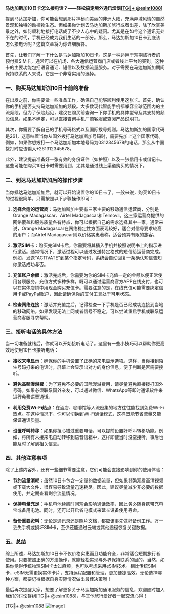 **马达加斯加10日卡怎么接电话？——轻松搞定境外通讯烦恼[[TG💪+ @esim1088](https://t.me/s/esim1088)]**

提到马达加斯加，你可能会想到那片神秘而美丽的非洲大陆，充满异域风情的自然景观和独特的动植物生态。但如果你计划去马达加斯加旅行或者出差，除了欣赏美景之外，如何顺利地接打电话成了不少人心中的疑问。尤其是在如今这个通讯无处不在的时代，手机已经成为我们生活的一部分。那么，马达加斯加10日卡到底该怎么接电话呢？这篇文章将为你详细解答。

首先，让我们了解一下什么是马达加斯加10日卡。这是一种适用于短期旅行者的预付费SIM卡，通常可以在机场、各大通信运营商门店或者线上平台购买到。这种卡的主要功能包括语音通话、短信以及数据流量服务。对于需要在马达加斯加期间保持联系的人来说，它是一个非常实用的选择。

### **一、购买马达加斯加10日卡前的准备**

在出发之前，你需要做一些准备工作，确保自己能够顺利使用这张卡。首先，确认你的手机是否支持马达加斯加的频段。大多数现代智能手机都兼容全球范围内的主流频段，但为了保险起见，建议在购买前查询一下你手机的具体型号及其支持的频段信息。如果不确定，可以直接咨询手机厂商客服或查阅产品说明书。

其次，你需要了解自己的手机号码格式以及国际拨号规则。马达加斯加的国家代码是261，这意味着当你从国外拨打马达加斯加号码时，需要先加上这个国家代码。例如，如果你想拨打一个马达加斯加本地号码为0312345678的电话，那么从中国拨打时应该输入+261312345678。

此外，建议提前准备好一张有效的身份证件（如护照）以及一张信用卡或借记卡。这些可能在购买10日卡时需要用到，尤其是通过线上渠道购买的情况下。

### **二、到达马达加斯加后的操作步骤**

当你抵达马达加斯加后，就可以开始设置你的10日卡了。一般来说，购买10日卡的过程很简单，只需按照以下步骤操作即可：

1. **选择合适的运营商**：马达加斯加主要有三家主要的移动通信运营商，分别是Orange Madagascar、Airtel Madagascar和Telmovil。这三家运营商提供的网络覆盖和服务质量各有特点，你可以根据自己的需求选择其中一家。通常来说，Orange Madagascar在网络稳定性方面表现较好，适合对信号要求较高的用户；而Airtel Madagascar则以价格实惠著称，适合预算有限的旅客。

2. **激活SIM卡**：购买完SIM卡后，你需要将其插入手机并按照说明书上的指示进行激活。通常情况下，激活过程可以通过发送特定格式的短信给运营商完成。例如，发送“ACTIVATE”到某个指定号码，系统会自动回复一条确认短信告知你激活成功与否。

3. **充值账户余额**：激活完成后，你需要为你的SIM卡充值一定的金额以便正常使用各项服务。充值方式多种多样，既可以通过运营商官方APP在线支付，也可以在实体店铺中用现金购买充值卡。需要注意的是，在线充值可能需要绑定信用卡或PayPal账户，因此请确保你的支付工具处于可用状态。

4. **检查网络连接**：激活并充值之后，记得检查一下手机是否已经成功连接到当地的移动网络。如果发现无法上网或者信号不稳定，可以尝试重启手机或联系运营商客服寻求帮助。

### **三、接听电话的具体方法**

当一切准备就绪后，你就可以开始接听电话了。这里有一些小技巧可以帮助你更高效地使用10日卡接听电话：

- **接收来电显示**：确保你的手机设置了正确的来电显示选项。这样，当你接到陌生号码打来的电话时，屏幕上会显示出对方的身份信息，便于判断是否需要接听。
  
- **避免高额漫游费**：为了避免不必要的国际漫游费用，请尽量避免直接拨打国外号码。如果必须联系国外亲友，可以通过微信、WhatsApp等即时通讯软件来进行免费语音通话。

- **利用免费Wi-Fi热点**：在酒店、咖啡馆等人流密集的地方往往能找到免费Wi-Fi热点。在这种情况下，你可以切换到Wi-Fi通话模式，这样既能节省流量又能保证通话质量。

- **设置呼叫转移**：如果你担心错过重要电话，可以提前设置好呼叫转移功能。例如，将所有未接来电自动转移到语音信箱中，这样即使当时没空接听，事后也能及时了解到相关信息。

### **四、其他注意事项**

除了上述内容外，还有一些细节需要注意，它们可能会直接影响到你的使用体验：

- **节约流量消耗**：虽然10日卡包含一定量的数据流量，但如果频繁观看高清视频或下载大文件，很容易导致流量迅速耗尽。因此，建议尽量减少非必要的数据使用，并定期查看剩余流量情况。

- **保持电量充足**：手机电池续航时间短会影响通话效率，因此务必随身携带充电宝或备用电池。同时，还可以开启省电模式来延长设备使用寿命。

- **备份重要资料**：无论是通讯录还是照片文档，都应该事先做好备份工作。万一丢失手机或损坏SIM卡，至少还能通过云端或其他途径恢复关键数据。

### **五、总结**

综上所述，马达加斯加10日卡不仅价格实惠而且功能齐全，非常适合短期旅行者使用。只要按照正确的方法操作，就能轻松实现与外界保持联系的目的。当然，如果你觉得传统物理SIM卡太过麻烦，也可以考虑采用eSIM技术。相比传统SIM卡，eSIM无需更换实体卡片，支持远程配置和管理，更加便捷高效。无论选择哪种方案，都要记得根据自身实际情况做出最佳决策哦！

最后再次提醒大家，想要了解更多关于马达加斯加通讯服务的信息，欢迎随时加入我们的讨论群组[[TG💪+ @esim1088](https://t.me/s/esim1088)]，与其他旅行爱好者一起交流心得！ 

[[TG💪+ @esim1088](https://t.me/s/esim1088) ![Image](https://i.postimg.cc/4NQfJmqS/Snipaste-2025-05-13-00-14-12.png)]